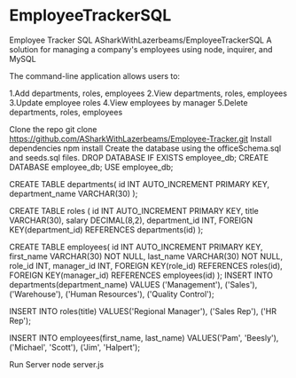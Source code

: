 # EmployeeTrackerSQL
Employee Tracker SQL
ASharkWithLazerbeams/EmployeeTrackerSQL
A solution for managing a company's employees using node, inquirer, and MySQL

The command-line application allows users to:

1.Add departments, roles, employees
2.View departments, roles, employees
3.Update employee roles
4.View employees by manager
5.Delete departments, roles, employees

Clone the repo
git clone https://github.com/ASharkWithLazerbeams/Employee-Tracker.git
Install dependencies
npm install
Create the database using the officeSchema.sql and seeds.sql files.
DROP DATABASE IF EXISTS employee_db;
CREATE DATABASE employee_db;
USE employee_db;

CREATE TABLE departments(
id INT AUTO_INCREMENT PRIMARY KEY,
department_name VARCHAR(30)
);

CREATE TABLE roles (
id INT AUTO_INCREMENT PRIMARY KEY,
title VARCHAR(30),
salary DECIMAL(8,2),
department_id INT,
FOREIGN KEY(department_id) REFERENCES departments(id)
);

CREATE TABLE employees(
id INT AUTO_INCREMENT PRIMARY KEY,
first_name VARCHAR(30) NOT NULL,
last_name VARCHAR(30) NOT NULL,
role_id INT,
manager_id INT,
FOREIGN KEY(role_id) REFERENCES roles(id),
FOREIGN KEY(manager_id) REFERENCES employees(id)
);
INSERT INTO departments(department_name)
VALUES ('Management'),
('Sales'),
('Warehouse'),
('Human Resources'),
('Quality Control');

INSERT INTO roles(title)
VALUES('Regional Manager'),
('Sales Rep'),
('HR Rep');

INSERT INTO employees(first_name, last_name)
VALUES('Pam', 'Beesly'),
('Michael', 'Scott'),
('Jim', 'Halpert');

Run Server
node server.js
